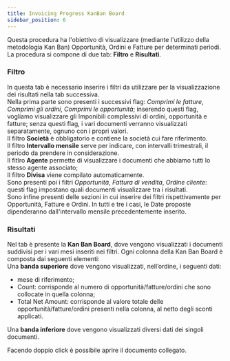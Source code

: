 ```yaml
---
title: Invoicing Progress KanBan Board
sidebar_position: 6
---
```


Questa procedura ha l'obiettivo di visualizzare (mediante l'utilizzo della metodologia Kan Ban) Opportunità, Ordini e Fatture per determinati periodi. La procedura si compone di due tab: **Filtro** e **Risultati**.

### Filtro    

In questa tab è necessario inserire i filtri da utilizzare per la visualizzazione dei risultati nella tab successiva.     
Nella prima parte sono presenti i successivi flag: *Comprimi le fatture*, *Comprimi gli ordini*, *Comprimi le opportunità*; inserendo questi flag, vogliamo visualizzare gli Imponibili complessivi di ordini, opportunità e fatture; senza questi flag, i vari documenti verranno visualizzati separatamente, ognuno con i propri valori.      
Il filtro **Società** è obbligatorio e contiene la società cui fare riferimento.     
Il filtro **Intervallo mensile** serve per indicare, con intervalli trimestrali, il periodo da prendere in considerazione.    
Il fitlro **Agente** permette di visualizzare i documenti che abbiamo tutti lo stesso agente associato;     
Il filtro **Divisa** viene compilato automaticamente.        
Sono presenti poi i filtri *Opportunità*, *Fattura di vendita*, *Ordine cliente*: questi flag impostano quali documenti visualizzare tra i risultati.     
Sono infine presenti delle sezioni in cui inserire dei filtri rispettivamente per Opportunità, Fatture e Ordini. In tutti e tre i casi, le Date proposte dipenderanno dall'intervallo mensile precedentemente inserito.     

### Risultati   

Nel tab è presente la **Kan Ban Board**, dove vengono visualizzati i documenti suddivisi per i vari mesi inseriti nei filtri.
Ogni colonna della Kan Ban Board è composta dai seguenti elementi:      
Una **banda superiore** dove vengono visualizzati, nell’ordine, i seguenti dati:
- mese di riferimento; 
- Count: corrisponde al numero di opportunità/fatture/ordini che sono collocate in quella colonna;
- Total Net Amount: corrisponde al valore totale delle opportunità/fatture/ordini presenti nella colonna, al netto degli sconti applicati.     
  
Una **banda inferiore** dove vengono visualizzati diversi dati dei singoli documenti.

Facendo doppio click è possibile aprire il documento collegato. 